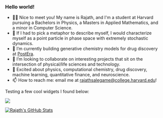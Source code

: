 ### Hello world!

- 👋🏾 Nice to meet you! My name is Rajath, and I'm a student at Harvard pursuing a Bachelors in Physics, a Masters in Applied Mathematics, and a minor in Computer Science.
- 🤔 If I had to pick a metaphor to describe myself, I would characterize myself as a point particle in phase space with extremely stochastic dynamics.
- 🔭 I’m currently building generative chemistry models for drug discovery at [PostEra](https://postera.ai/).
- 👯 I’m looking to collaborate on interesting projects that sit on the intersection of physical/life sciences and technology. 
- 💬 Excited about physics, computational chemistry, drug discovery, machine learning, quantitative finance, and neuroscience.
- 📫 How to reach me: email me at rajathsalegame@college.harvard.edu! 

Testing a few cool widgets I found below: 

![](https://komarev.com/ghpvc/?username=rajathsalegame)

[![Rajath's GitHub Stats](https://github-readme-stats.vercel.app/api?username=rajathsalegame)](https://github.com/anuraghazra/github-readme-stats)

